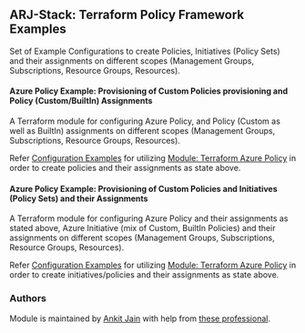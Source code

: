 ## ARJ-Stack: Terraform Policy Framework Examples

Set of Example Configurations to create Policies, Initiatives (Policy Sets) and their assignments on different scopes (Management Groups, Subscriptions, Resource Groups, Resources).

#### Azure Policy Example: Provisioning of Custom Policies provisioning and Policy (Custom/BuiltIn) Assignments

A Terraform module for configuring Azure Policy, and Policy (Custom as well as BuiltIn) assignments on different scopes (Management Groups, Subscriptions, Resource Groups, Resources).

Refer [Configuration Examples](https://github.com/arjstack/terraform-azure-examples/tree/main/azure-policy/policy) for utilizing [Module: Terraform Azure Policy](https://github.com/arjstack/terraform-azure-policy) in order to create policies and their assignments as state above.

#### Azure Policy Example: Provisioning of Custom Policies and Initiatives (Policy Sets) and their Assignments

A Terraform module for configuring Azure Policy and their assignments as stated above, Azure Initiative (mix of Custom, BuiltIn Policies) and their assignments on different scopes (Management Groups, Subscriptions, Resource Groups, Resources).

Refer [Configuration Examples](https://github.com/arjstack/terraform-azure-examples/tree/main/azure-policy/initiative) for utilizing [Module: Terraform Azure Policy](https://github.com/arjstack/terraform-azure-policy) in order to create initiatives/policies and their assignments as state above.


### Authors

Module is maintained by [Ankit Jain](https://github.com/ankit-jn) with help from [these professional](https://github.com/arjstack/terraform-azure-examples/graphs/contributors).
